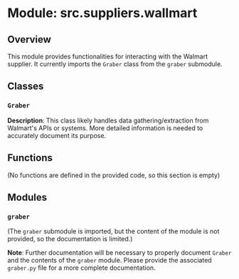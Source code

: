 # Module: src.suppliers.wallmart

## Overview

This module provides functionalities for interacting with the Walmart supplier.  It currently imports the `Graber` class from the `graber` submodule.


## Classes

### `Graber`

**Description**:  This class likely handles data gathering/extraction from Walmart's APIs or systems.  More detailed information is needed to accurately document its purpose.


## Functions

(No functions are defined in the provided code, so this section is empty)


## Modules


### `graber`

(The `graber` submodule is imported, but the content of the module is not provided, so the documentation is limited.)



**Note**:  Further documentation will be necessary to properly document `Graber` and the contents of the `graber` module.  Please provide the associated `graber.py` file for a more complete documentation.